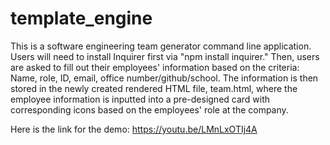 # template_engine
This is a software engineering team generator command line application. Users will need to install Inquirer first via "npm install inquirer." Then, users are asked to fill out their employees' information based on the criteria: Name, role, ID, email, office number/github/school. The information is then stored in the newly created rendered HTML file, team.html, where the employee information is inputted into a pre-designed card with corresponding icons based on the employees' role at the company.

Here is the link for the demo: https://youtu.be/LMnLxOTIj4A 